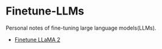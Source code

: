 # Finetune-LLMs
Personal notes of fine-tuning large language models(LLMs).





- [Finetune LLaMA 2](https://github.com/friedrichor/Finetune-LLMs/finetune_llama2)

